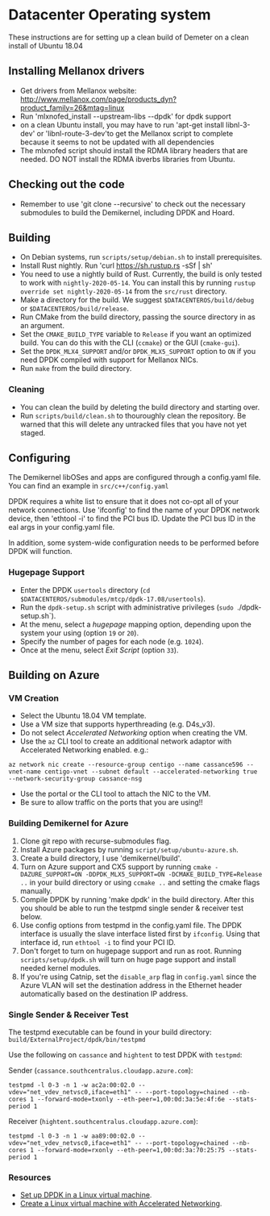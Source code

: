 Datacenter Operating system
===

These instructions are for setting up a clean build of Demeter on a clean install of Ubuntu 18.04

## Installing Mellanox drivers

- Get drivers from Mellanox website: http://www.mellanox.com/page/products_dyn?product_family=26&mtag=linux
- Run 'mlxnofed_install --upstream-libs --dpdk' for dpdk support
- on a clean Ubuntu install, you may have to run 'apt-get install libnl-3-dev' or 'libnl-route-3-dev'to get the Mellanox script to complete because it seems to not be updated with all dependencies
- The mlxnofed script should install the RDMA library headers that are needed.  DO NOT install the RDMA ibverbs libraries from Ubuntu.

## Checking out the code
- Remember to use 'git clone --recursive' to check out the necessary submodules to build the Demikernel, including DPDK and Hoard.

## Building

- On Debian systems, run `scripts/setup/debian.sh` to install prerequisites.
- Install Rust nightly. Run 'curl https://sh.rustup.rs -sSf | sh'
- You need to use a nightly build of Rust. Currently, the build is only tested to work with `nightly-2020-05-14`. You can install this by running `rustup override set nightly-2020-05-14` from the `src/rust` directory.
- Make a directory for the build. We suggest `$DATACENTEROS/build/debug` or `$DATACENTEROS/build/release`.
- Run CMake from the build directory, passing the source directory in as an argument.
- Set the `CMAKE_BUILD_TYPE` variable to `Release` if you want an optimized build. You can do this with the CLI (`ccmake`) or the GUI (`cmake-gui`).
- Set the `DPDK_MLX4_SUPPORT` and/or `DPDK_MLX5_SUPPORT` option to `ON` if you need DPDK compiled with support for Mellanox NICs.
- Run `make` from the build directory.

### Cleaning

- You can clean the build by deleting the build directory and starting over.
- Run `scripts/build/clean.sh` to thouroughly clean the repository. Be warned that this will delete any untracked files that you have not yet staged.

## Configuring

The Demikernel libOSes and apps are configured through a config.yaml file. You can find an example in `src/c++/config.yaml` 

DPDK requires a white list to ensure that it does not co-opt all of your network connections. Use 'ifconfig' to find the name of your DPDK network device, then 'ethtool -i' to find the PCI bus ID. Update the PCI bus ID in the eal args in your config.yaml file.

In addition, some system-wide configuration needs to be performed before DPDK will function.

### Hugepage Support

- Enter the DPDK `usertools` directory (`cd $DATACENTEROS/submodules/mtcp/dpdk-17.08/usertools`).
- Run the `dpdk-setup.sh` script with administrative privileges (`sudo `./dpdk-setup.sh`).
- At the menu, select a *hugepage* mapping option, depending upon the system your using (option `19` or `20`).
- Specify the number of pages for each node (e.g. `1024`).
- Once at the menu, select *Exit Script* (option `33`).

## Building on Azure

### VM Creation

- Select the Ubuntu 18.04 VM template.
- Use a VM size that supports hyperthreading (e.g. D4s_v3).
- Do not select _Accelerated Networking_ option when creating the VM.
- Use the `az` CLI tool to create an additional network adaptor with Accelerated Networking enabled. e.g.:

```
az network nic create --resource-group centigo --name cassance596 --vnet-name centigo-vnet --subnet default --accelerated-networking true --network-security-group cassance-nsg
```

- Use the portal or the CLI tool to attach the NIC to the VM.
- Be sure to allow traffic on the ports that you are using!!

### Building Demikernel for Azure
1. Clone git repo with recurse-submodules flag.
2. Install Azure packages by running `script/setup/ubuntu-azure.sh`.
3. Create a build directory, I use 'demikernel/build'.
4. Turn on Azure support and CX5 support by running `cmake -DAZURE_SUPPORT=ON -DDPDK_MLX5_SUPPORT=ON -DCMAKE_BUILD_TYPE=Release ..` in your build directory or using `ccmake ..` and setting the cmake flags manually. 
5. Compile DPDK by running 'make dpdk' in the build directory. After this you should be able to run the testpmd single sender & receiver test below.
6. Use config options from testpmd in the config.yaml file. The DPDK interface is usually the slave interface listed first by `ifconfig`.  Using that interface id, run `ethtool -i` to find your PCI ID.
7. Don't forget to turn on hugepage support and run as root. Running `scripts/setup/dpdk.sh` will turn on huge page support and install needed kernel modules.
8. If you're using Catnip, set the `disable_arp` flag in `config.yaml` since the Azure VLAN will set the destination address in the Ethernet header automatically based on the destination IP address.

### Single Sender & Receiver Test

The testpmd executable can be found in your build directory: `build/ExternalProject/dpdk/bin/testpmd`

Use the following on `cassance` and `hightent` to test DPDK with `testpmd`:

Sender (`cassance.southcentralus.cloudapp.azure.com`):

```
testpmd -l 0-3 -n 1 -w ac2a:00:02.0 --vdev="net_vdev_netvsc0,iface=eth1" -- --port-topology=chained --nb-cores 1 --forward-mode=txonly --eth-peer=1,00:0d:3a:5e:4f:6e --stats-period 1
```

Receiver (`hightent.southcentralus.cloudapp.azure.com`):

```
testpmd -l 0-3 -n 1 -w aa89:00:02.0 --vdev="net_vdev_netvsc0,iface=eth1" -- --port-topology=chained --nb-cores 1 --forward-mode=rxonly --eth-peer=1,00:0d:3a:70:25:75 --stats-period 1
```

### Resources

- [Set up DPDK in a Linux virtual machine](https://docs.microsoft.com/en-us/azure/virtual-network/setup-dpdk).
- [Create a Linux virtual machine with Accelerated Networking](https://docs.microsoft.com/en-us/azure/virtual-network/create-vm-accelerated-networking-cli).

